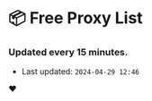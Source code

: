 # :package: Free Proxy List
### Updated every 15 minutes.

- Last updated: `2024-04-29 12:46`

:heart:

